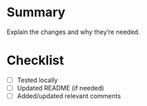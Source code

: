 # Summary
Explain the changes and why they’re needed.

# Checklist
- [ ] Tested locally
- [ ] Updated README (if needed)
- [ ] Added/updated relevant comments

